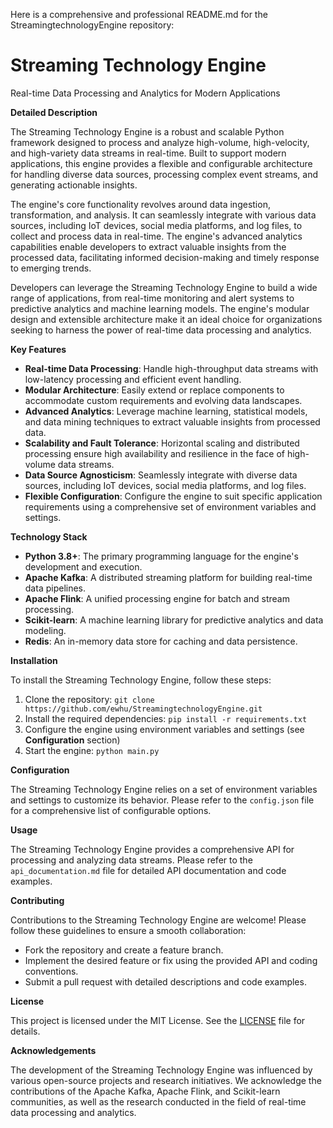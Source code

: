 Here is a comprehensive and professional README.md for the StreamingtechnologyEngine repository:

**Streaming Technology Engine**
============================
Real-time Data Processing and Analytics for Modern Applications

**Detailed Description**

The Streaming Technology Engine is a robust and scalable Python framework designed to process and analyze high-volume, high-velocity, and high-variety data streams in real-time. Built to support modern applications, this engine provides a flexible and configurable architecture for handling diverse data sources, processing complex event streams, and generating actionable insights.

The engine's core functionality revolves around data ingestion, transformation, and analysis. It can seamlessly integrate with various data sources, including IoT devices, social media platforms, and log files, to collect and process data in real-time. The engine's advanced analytics capabilities enable developers to extract valuable insights from the processed data, facilitating informed decision-making and timely response to emerging trends.

Developers can leverage the Streaming Technology Engine to build a wide range of applications, from real-time monitoring and alert systems to predictive analytics and machine learning models. The engine's modular design and extensible architecture make it an ideal choice for organizations seeking to harness the power of real-time data processing and analytics.

**Key Features**

* **Real-time Data Processing**: Handle high-throughput data streams with low-latency processing and efficient event handling.
* **Modular Architecture**: Easily extend or replace components to accommodate custom requirements and evolving data landscapes.
* **Advanced Analytics**: Leverage machine learning, statistical models, and data mining techniques to extract valuable insights from processed data.
* **Scalability and Fault Tolerance**: Horizontal scaling and distributed processing ensure high availability and resilience in the face of high-volume data streams.
* **Data Source Agnosticism**: Seamlessly integrate with diverse data sources, including IoT devices, social media platforms, and log files.
* **Flexible Configuration**: Configure the engine to suit specific application requirements using a comprehensive set of environment variables and settings.

**Technology Stack**

* **Python 3.8+**: The primary programming language for the engine's development and execution.
* **Apache Kafka**: A distributed streaming platform for building real-time data pipelines.
* **Apache Flink**: A unified processing engine for batch and stream processing.
* **Scikit-learn**: A machine learning library for predictive analytics and data modeling.
* **Redis**: An in-memory data store for caching and data persistence.

**Installation**

To install the Streaming Technology Engine, follow these steps:

1. Clone the repository: `git clone https://github.com/ewhu/StreamingtechnologyEngine.git`
2. Install the required dependencies: `pip install -r requirements.txt`
3. Configure the engine using environment variables and settings (see **Configuration** section)
4. Start the engine: `python main.py`

**Configuration**

The Streaming Technology Engine relies on a set of environment variables and settings to customize its behavior. Please refer to the `config.json` file for a comprehensive list of configurable options.

**Usage**

The Streaming Technology Engine provides a comprehensive API for processing and analyzing data streams. Please refer to the `api_documentation.md` file for detailed API documentation and code examples.

**Contributing**

Contributions to the Streaming Technology Engine are welcome! Please follow these guidelines to ensure a smooth collaboration:

* Fork the repository and create a feature branch.
* Implement the desired feature or fix using the provided API and coding conventions.
* Submit a pull request with detailed descriptions and code examples.

**License**

This project is licensed under the MIT License. See the [LICENSE](https://github.com/ewhu/StreamingtechnologyEngine/blob/main/LICENSE) file for details.

**Acknowledgements**

The development of the Streaming Technology Engine was influenced by various open-source projects and research initiatives. We acknowledge the contributions of the Apache Kafka, Apache Flink, and Scikit-learn communities, as well as the research conducted in the field of real-time data processing and analytics.